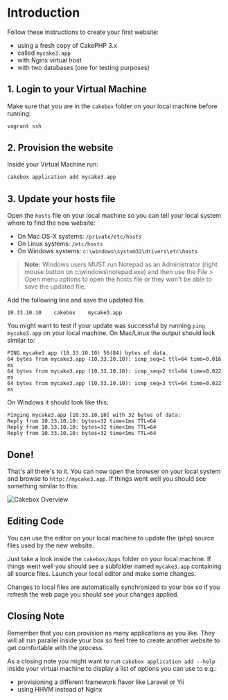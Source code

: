 # Introduction

Follow these instructions to create your first website:

- using a fresh copy of CakePHP 3.x
- called ``mycake3.app``
- with Nginx virtual host
- with two databases (one for testing purposes)

## 1. Login to your Virtual Machine

Make sure that you are in the ``cakebox`` folder on your local machine before
running:

```bash
vagrant ssh
```

## 2. Provision the website

Inside your Virtual Machine run:

```bash
cakebox application add mycake3.app
```

## 3. Update your hosts file

Open the ``hosts`` file on your local machine so you can tell your
local system where to find the new website:

- On Mac OS-X systems: ``/private/etc/hosts``
- On Linux systems: ``/etc/hosts``
- On Windows systems: ``c:\windows\system32\drivers\etc\hosts``

> **Note:** Windows users MUST run Notepad as an Administrator (right
> mouse button on c:\windows\notepad.exe) and then use the File > Open menu
> options to open the hosts file or they won't be able to save the updated file.

Add the following line and save the updated file.

```
10.33.10.10    cakebox    mycake3.app
```

You might want to test if your update was
successful by running ``ping mycake3.app`` on your local machine. On Mac/Linux
the output should look similar to:

```
PING mycake3.app (10.33.10.10) 56(84) bytes of data.
64 bytes from mycake3.app (10.33.10.10): icmp_seq=1 ttl=64 time=0.016 ms
64 bytes from mycake3.app (10.33.10.10): icmp_seq=2 ttl=64 time=0.022 ms
64 bytes from mycake3.app (10.33.10.10): icmp_seq=3 ttl=64 time=0.022 ms
```

On Windows it should look like this:

```
Pinging mycake3.app [10.33.10.10] with 32 bytes of data:
Reply from 10.33.10.10: bytes=32 time=1ms TTL=64
Reply from 10.33.10.10: bytes=32 time<1ms TTL=64
Reply from 10.33.10.10: bytes=32 time<1ms TTL=64
```

## Done!

That's all there's to it. You can now open the browser on your local system and
browse to ``http://mycake3.app``. If things went well you should see something
similar to this:

![Cakebox Overview](img/fresh-install-cake3.png)

## Editing Code

You can use the editor on your local machine to update the (php) source files
used by the new website.

Just take a look inside the ``cakebox/Apps``
folder on your local machine. If things went well you should see a subfolder
named ``mycake3.app`` containing all source files. Launch your local editor and
make some changes.

Changes to local files are automatically synchronized to your box so if you
refresh the web page you should see your changes applied.

## Closing Note

Remember that you can provision as many applications as you like. They will all
run parallel inside your box so feel free to create another website to get
comfortable with the process.

As a closing note you might want to run ``cakebox application add --help``
inside your virtual machine to display a list of options you can use to e.g.:

+ provisioning a different framework flavor like Laravel or Yii
+ using HHVM instead of Nginx
